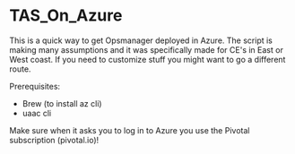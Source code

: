 # TAS_On_Azure
 
This is a quick way to get Opsmanager deployed in Azure. The script is making many assumptions and it was specifically made for CE's in East or West coast. If you need to customize stuff you might want to go a different route.

Prerequisites:

- Brew (to install az cli)
- uaac cli

Make sure when it asks you to log in to Azure you use the Pivotal subscription (pivotal.io)!
